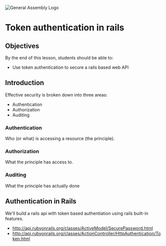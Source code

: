 ![General Assembly Logo](http://i.imgur.com/ke8USTq.png)

# Token authentication in rails

## Objectives

By the end of this lesson, students should be able to:

- Use token authentication to secure a rails based web API

## Introduction

Effective security is broken down into three areas:

- Authentication
- Authorization
- Auditing

### Authentication

Who (or what) is accessing a resource (the principle).

### Authorization

What the principle has access to.

### Auditing

What the principle has actually done

## Authentication in Rails

We'll build a rails api with token based authentiation using rails built-in features.

- http://api.rubyonrails.org/classes/ActiveModel/SecurePassword.html
- http://api.rubyonrails.org/classes/ActionController/HttpAuthentication/Token.html

